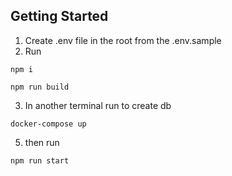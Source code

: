 ## Getting Started
1. Create .env file in the root from the .env.sample 
2. Run
```
npm i

npm run build
```

3. In another terminal run to create db

```
docker-compose up
```

5. then run
```
npm run start
```

